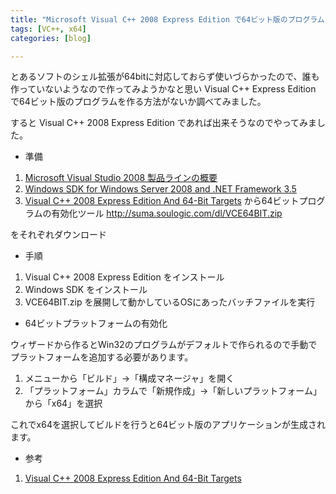 ```yaml
---
title: "Microsoft Visual C++ 2008 Express Edition で64ビット版のプログラムを作る方法"
tags: [VC++, x64]
categories: [blog]

---
```


とあるソフトのシェル拡張が64bitに対応しておらず使いづらかったので、誰も作っていないようなので作ってみようかなと思い Visual C++ Express Edition で64ビット版のプログラムを作る方法がないか調べてみました。

すると Visual C++ 2008 Express Edition であれば出来そうなのでやってみました。

  * 準備

  1. [Microsoft Visual Studio 2008 製品ラインの概要][1]
  2. [Windows SDK for Windows Server 2008 and .NET Framework 3.5][2]
  3. [Visual C++ 2008 Express Edition And 64-Bit Targets][3] から64ビットプログラムの有効化ツール http://suma.soulogic.com/dl/VCE64BIT.zip

 [1]: http://www.microsoft.com/japan/msdn/vstudio/express/
 [2]: http://www.microsoft.com/downloads/details.aspx?displaylang=en&FamilyID=f26b1aa4-741a-433a-9be5-fa919850bdbf
 [3]: http://jenshuebel.wordpress.com/2009/02/12/visual-c-2008-express-edition-and-64-bit-targets/

をそれぞれダウンロード

  * 手順

  1. Visual C++ 2008 Express Edition をインストール
  2. Windows SDK をインストール
  3. VCE64BIT.zip を展開して動かしているOSにあったバッチファイルを実行

  * 64ビットプラットフォームの有効化

ウィザードから作るとWin32のプログラムがデフォルトで作られるので手動でプラットフォームを追加する必要があります。

  1. メニューから「ビルド」→「構成マネージャ」を開く
  2. 「プラットフォーム」カラムで「新規作成」→「新しいプラットフォーム」から「x64」を選択

これでx64を選択してビルドを行うと64ビット版のアプリケーションが生成されます。

  * 参考

  1. [Visual C++ 2008 Express Edition And 64-Bit Targets][3]